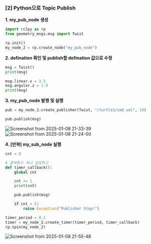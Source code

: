 ### **[2] Python으로 Topic Publish**

**1. my_pub_node 생성**

```python
import rclpy as rp
from geometry_msgs.msg import Twist

rp.init()
my_node_2 = rp.create_node("my_pub_node")
```

**2. defination 확인 및 publish할 defination 값으로 수정**

```python
msg = Twist()
print(msg)
```

```python
msg.linear.x = 3.5
msg.angular.z = 1.9
print(msg)
```

**3. my_pub_node 발행 및 실행**

```python
pub = my_node_2.create_publisher(Twist, "/turtle1/cmd_vel", 10)

pub.publish(msg)
```
![Screenshot from 2025-01-08 21-33-39](https://github.com/user-attachments/assets/14518acb-9dc4-4898-9e3f-1b95a994cba5)
![Screenshot from 2025-01-08 21-24-00](https://github.com/user-attachments/assets/d9ab8ebc-33ac-4180-8bd7-30d38e5c8456)



**4. [반복] my_sub_node 실행**

```python
cnt = 0

# 콜백함수 하나 설정하고
def timer_callback():
    global cnt

    cnt += 1
    print(cnt)

    pub.publish(msg)

    if cnt > 5:
        raise Exception("Publisher Stop!")
```

```python
timer_period = 0.1
timer = my_node_2.create_timer(timer_period, timer_callback)
rp.spin(my_node_2)
```
![Screenshot from 2025-01-08 21-55-48](https://github.com/user-attachments/assets/e07be0ac-54ea-408e-9401-06f32392a789)








